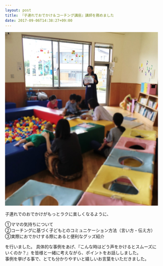 ```yaml
---
layout: post
title: 『子連れでおでかけ＆コーチング講座』講師を務めました
date: 2017-09-06T14:38:27+09:00
---
```

![](/images/uploads/20170906-1ddbd258fb02cf0488b8a2e69a434040d891cb6945cc4b6a66c93d2a9b1e3b3c.jpg)  

子連れでのおでかけがもっとラクに楽しくなるように、  

①ママの気持ちについて\
②コーチングに基づく子どもとのコミュニケーション方法（言い方・伝え方）\
③実際におでかけする際にあると便利なグッズ紹介　  

を行いました。 具体的な事例をあげ、『こんな時はどう声をかけるとスムーズにいくのか？』を皆様と一緒に考えながら、ポイントをお話ししました。\
事例を挙げる事で、とても分かりやすいと嬉しいお言葉をいただきました。
